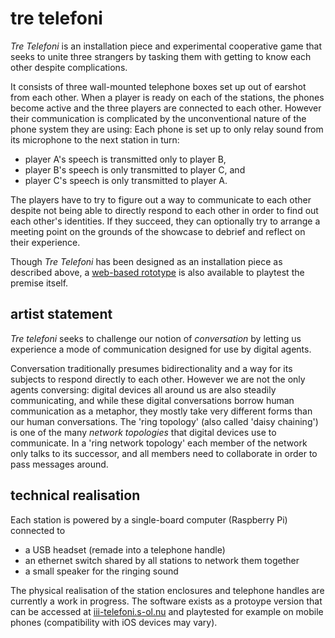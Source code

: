 <mmm-embed path="boxes" nolink></mmm-embed>
tre telefoni
============

*Tre Telefoni* is an installation piece and experimental cooperative game that seeks to unite three strangers by
tasking them with getting to know each other despite complications.

It consists of three wall-mounted telephone boxes set up out of earshot from each other.
When a player is ready on each of the stations, the phones become active and the three players are connected to each other.
However their communication is complicated by the unconventional nature of the phone system they are using:
Each phone is set up to only relay sound from its microphone to the next station in turn:

- player A's speech is transmitted only to player B,
- player B's speech is only transmitted to player C, and
- player C's speech is only transmitted to player A.

<mmm-embed path="heads" nolink></mmm-embed>

The players have to try to figure out a way to communicate to each other despite not being able to directly respond to each other in order to find out each other's identities.
If they succeed, they can optionally try to arrange a meeting point on the grounds of the showcase to debrief and reflect on their experience.

Though *Tre Telefoni* has been designed as an installation piece as described above,
a [web-based rototype][proto] is also available to playtest the premise itself.

artist statement
----------------
*Tre telefoni* seeks to challenge our notion of *conversation* by letting us experience a mode of communication designed for use by digital agents.

Conversation traditionally presumes bidirectionality and a way for its subjects to respond directly to each other.
However we are not the only agents conversing: digital devices all around us are also steadily communicating, and while these digital conversations borrow human communication as a metaphor, they mostly take very different forms than our human conversations.
The 'ring topology' (also called 'daisy chaining') is one of the many *network topologies* that digital devices use to communicate.
In a 'ring network topology' each member of the network only talks to its successor, and all members need to collaborate in order to pass messages around.

technical realisation
---------------------
Each station is powered by a single-board computer (Raspberry Pi) connected to
- a USB headset (remade into a telephone handle)
- an ethernet switch shared by all stations to network them together
- a small speaker for the ringing sound

The physical realisation of the station enclosures and telephone handles are currently a work in progress.
The software exists as a protoype version that can be accessed at [iii-telefoni.s-ol.nu][proto]
and playtested for example on mobile phones (compatibility with iOS devices may vary).

[proto]: //iii-telefoni.s-ol.nu
